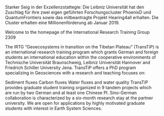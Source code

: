 Starker Seig in der Exzellenzstattegie: Die Leibniz Universität hat den Zuschlag für ihre zwei eigen geführten Forschungscluster PhoenixD und QuantumFrontiers sowie das mitbeantragte Projekt Hearing4all erhalten. Die Cluster erhalten eine Millionenförderung ab Januar 2019.

Welcome to the homepage of the International Research Training Group 2309

The IRTG “Geoecosystems in transition on the Tibetan Plateau” (TransTiP) is an international research training program which grants German and foreign students an international education within the cooperative environments of Technische Universität Braunschweig, Leibniz Universität Hannover and Friedrich Schiller University Jena. TransTiP offers a PhD program specializing in Geosciences with a research and teaching focuses on:

Sediment fluxes
Carbon fluxes
Water fluxes and water quality
TransTiP provides graduate student training organized in 9 tandem projects which are run by two German and at least one Chinese PI. Sino-German collaboration is characterized by a six-month research stay at the partner university. We are open for applications by highly motivated graduate students with interest in Earth System Sciences.